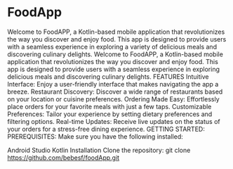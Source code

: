 # FoodApp
Welcome to FoodAPP, a Kotlin-based mobile application that revolutionizes the way you discover and enjoy food.
This app is designed to provide users with a seamless experience in exploring a variety of delicious meals and discovering culinary delights.
Welcome to FoodAPP, a Kotlin-based mobile application that revolutionizes the way you discover and enjoy food. This app is designed to provide users with a seamless experience in exploring delicious meals and discovering culinary delights.
FEATURES
Intuitive Interface: Enjoy a user-friendly interface that makes navigating the app a breeze.
Restaurant Discovery: Discover a wide range of restaurants based on your location or cuisine preferences.
Ordering Made Easy: Effortlessly place orders for your favorite meals with just a few taps.
Customizable Preferences: Tailor your experience by setting dietary preferences and filtering options.
Real-time Updates: Receive live updates on the status of your orders for a stress-free dining experience.
GETTING STARTED:
PREREQUISITES:
Make sure you have the following installed:

Android Studio
Kotlin
Installation
Clone the repository:
git clone https://github.com/bebesf/foodApp.git
